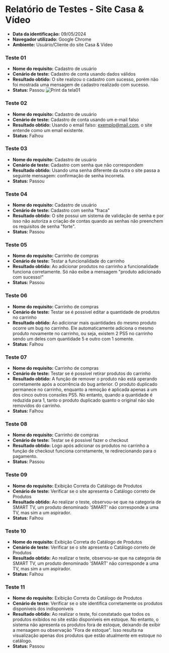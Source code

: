 # Relatório de Testes - Site Casa & Vídeo

- **Data da identificação:** 09/05/2024
- **Navegador utilizado:** Google Chrome
- **Ambiente:** Usuário/Cliente do site Casa & Vídeo

### Teste 01

- **Nome do requisito:** Cadastro de usuário
- **Cenário de teste:** Cadastro de conta usando dados válidos
- **Resultado obtido:** O site realizou o cadastro com sucesso, porém não foi mostrada uma mensagem de cadastro realizado com sucesso.
- **Status:** Passou
![Print da tela01](https://i.imgur.com/ZhEApu9.jpeg)

### Teste 02

- **Nome do requisito:** Cadastro de usuário
- **Cenário de teste:** Cadastro de conta usando um e-mail falso
- **Resultado obtido:** Usando o email falso: exemplo@mail.com, o site entende como um email existente.
- **Status:** Falhou

### Teste 03

- **Nome do requisito:** Cadastro de usuário
- **Cenário de teste:** Cadastro com senha que não correspondem
- **Resultado obtido:** Usando uma senha diferente da outra o site passa a seguinte mensagem: confirmação de senha incorreta. 
- **Status:** Passou

### Teste 04

- **Nome do requisito:** Cadastro de usuário
- **Cenário de teste:** Cadastro com senha "fraca"
- **Resultado obtido:** O site possui um sistema de validação de senha e por isso não autoriza a criação de contas quando as senhas não preenchem os requisitos de senha "forte".
- **Status:** Passou

### Teste 05

- **Nome do requisito:** Carrinho de compras 
- **Cenário de teste:** Testar a funcionalidade do carrinho
- **Resultado obtido:** Ao adicionar produtos no carrinho a funcionalidade funciona corretamente. Só não exibe a mensagem "produto adicionado com sucesso!"
- **Status:** Passou

### Teste 06

- **Nome do requisito:** Carrinho de compras 
- **Cenário de teste:** Testar se é possivel editar a quantidade de produtos no carrinho
- **Resultado obtido:** Ao adicionar mais quantidades do mesmo produto ocorre um bug no carrinho. Ele automaticamente adiciona o mesmo produto novamente no carrinho, ou seja, existem 2 PS5 no carrinho sendo um deles com quantidade 5 e outro com 1 somente.
- **Status:** Falhou

### Teste 07

- **Nome do requisito:** Carrinho de compras 
- **Cenário de teste:** Testar se é possivel retirar produtos do carrinho
- **Resultado obtido:** A função de remover o produto não está operando corretamente após a ocorrência do bug anterior. O produto duplicado permanece no carrinho, enquanto a remoção é aplicada apenas a um dos cinco outros consoles PS5. No entanto, quando a quantidade é reduzida para 1, tanto o produto duplicado quanto o original não são removidos do carrinho.
- **Status:** Falhou

### Teste 08

- **Nome do requisito:** Carrinho de compras 
- **Cenário de teste:** Testar se é possivel fazer o checkout
- **Resultado obtido:** Logo após adicionar os produtos no carrinho a função de checkout funciona corretamente, te redirecionando para o pagamento.
- **Status:** Passou

### Teste 09

- **Nome do requisito:** Exibição Correta do Catálogo de Produtos
- **Cenário de teste:** Verificar se o site apresenta o Catálogo correto de Produtos
- **Resultado obtido:** Ao realizar o teste, observou-se que na categoria de SMART TV, um produto denominado 'SMART' não corresponde a uma TV, mas sim a um aspirador.
- **Status:** Falhou

### Teste 10

- **Nome do requisito:** Exibição Correta do Catálogo de Produtos
- **Cenário de teste:** Verificar se o site apresenta o Catálogo correto de Produtos
- **Resultado obtido:** Ao realizar o teste, observou-se que na categoria de SMART TV, um produto denominado 'SMART' não corresponde a uma TV, mas sim a um aspirador.
- **Status:** Falhou

### Teste 11

- **Nome do requisito:** Exibição Correta do Catálogo de Produtos
- **Cenário de teste:** Verificar se o site identifica corretamente os produtos disponiveis dos indisponiveis 
- **Resultado obtido:** Ao realizar o teste, foi constatado que todos os produtos exibidos no site estão disponíveis em estoque. No entanto, o sistema não apresenta os produtos fora de estoque, deixando de exibir a mensagem ou observação "Fora de estoque". Isso resulta na visualização apenas dos produtos que estão atualmente em estoque no catálogo.
- **Status:** Passou
